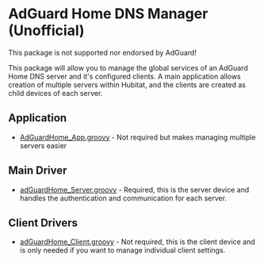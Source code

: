 # AdGuard Home DNS Manager (Unofficial) #

This package is not supported nor endorsed by AdGuard!

This package will allow you to manage the global services of an AdGuard Home DNS server and it's configured clients.
A main application allows creation of multiple servers within Hubitat, and the clients are created as child devices of each server.


## Application ##

- [AdGuardHome_App.groovy](https://github.com/JoKneeMo/hubitat/adguardhome/blob/master/app/AdGuardHome_App.groovy) - Not required but makes managing multiple servers easier

## Main Driver ##

- [adGuardHome_Server.groovy](https://github.com/JoKneeMo/hubitat/adguardhome/blob/master/drivers/AdGuardHome_Server.groovy) - Required, this is the server device and handles the authentication and communication for each server.

## Client Drivers ##

- [adGuardHome_Client.groovy](https://github.com/JoKneeMo/hubitat/adguardhome/blob/master/drivers/AdGuardHome_Client.groovy) - Not required, this is the client device and is only needed if you want to manage individual client settings.